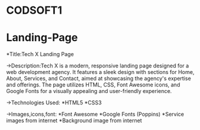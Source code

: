 # CODSOFT1
# Landing-Page
*Title:Tech X Landing Page

->Description:Tech X is a modern, responsive landing page designed for a web development agency. It features a sleek design with sections for Home, About, Services, and Contact, aimed at showcasing the agency's expertise and offerings. The page utilizes HTML, CSS, Font Awesome icons, and Google Fonts for a visually appealing and user-friendly experience.

->Technologies Used:
*HTML5
*CSS3

->Images,icons,font:
*Font Awesome
*Google Fonts (Poppins)
*Service images from internet
*Background image from internet

